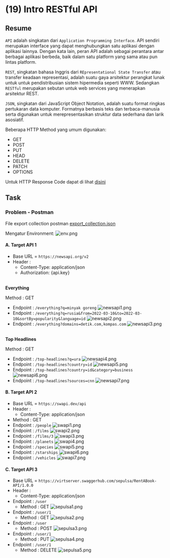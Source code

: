 # (19) Intro RESTful API

## Resume

`API` adalah singkatan dari `Application Programming Interface`. API sendiri merupakan interface yang dapat menghubungkan satu aplikasi dengan aplikasi lainnya. Dengan kata lain, peran API adalah sebagai perantara antar berbagai aplikasi berbeda, baik dalam satu platform yang sama atau pun lintas platform.

`REST`, singkatan bahasa Inggris dari `REpresentational State Transfer` atau transfer keadaan representasi, adalah suatu gaya arsitektur perangkat lunak untuk untuk pendistribusian sistem hipermedia seperti WWW. Sedangkan `RESTful` merupakan sebutan untuk web services yang menerapkan arsitektur REST.

`JSON`, singkatan dari JavaScript Object Notation, adalah suatu format ringkas pertukaran data komputer. Formatnya berbasis teks dan terbaca-manusia serta digunakan untuk merepresentasikan struktur data sederhana dan larik asosiatif.

Beberapa HTTP Method yang umum digunakan:

- GET
- POST
- PUT
- HEAD
- DELETE
- PATCH
- OPTIONS

Untuk HTTP Response Code dapat di lihat [disini](https://id.wikipedia.org/wiki/Daftar_kode_status_HTTP)

## Task

### Problem - Postman

File export collection postman [export_collection.json](praktikum/export_collection.json)

Mengatur Environment:
![env.png](screenshots/env.png)

#### A. Target API 1

- Base URL = `https://newsapi.org/v2`
- Header :
  - Content-Type: application/json
  - Authorization: {api.key}

\
**Everything**

Method : GET

- Endpoint : `/everything?q=minyak goreng`
  ![newsapi1.png](screenshots/newsapi1.png)
- Endpoint : `/everything?q=rusia&from=2022-03-10&to=2022-03-10&sortBy=popularity&language=id`
  ![newsapi2.png](screenshots/newsapi2.png)
- Endpoint : `/everything?domains=detik.com,kompas.com`
  ![newsapi3.png](screenshots/newsapi3.png)

\
**Top Headlines**

Method : GET

- Endpoint : `/top-headlines?q=ura`
  ![newsapi4.png](screenshots/newsapi4.png)
- Endpoint : `/top-headlines?country=id`
  ![newsapi5.png](screenshots/newsapi5.png)
- Endpoint : `/top-headlines?country=id&category=business`
  ![newsapi6.png](screenshots/newsapi6.png)
- Endpoint : `/top-headlines?sources=cnn`
  ![newsapi7.png](screenshots/newsapi7.png)

#### B. Target API 2

- Base URL = `https://swapi.dev/api`
- Header :
  - Content-Type: application/json
- Method : GET
- Endpoint : `/people`
  ![swapi1.png](screenshots/swapi1.png)
- Endpoint : `/films`
  ![swapi2.png](screenshots/swapi2.png)
- Endpoint : `/films/3`
  ![swapi3.png](screenshots/swapi3.png)
- Endpoint : `/planets`
  ![swapi4.png](screenshots/swapi4.png)
- Endpoint : `/species`
  ![swapi5.png](screenshots/swapi5.png)
- Endpoint : `/starships`
  ![swapi6.png](screenshots/swapi6.png)
- Endpoint : `/vehicles`
  ![swapi7.png](screenshots/swapi7.png)

#### C. Target API 3

- Base URL = `https://virtserver.swaggerhub.com/sepulsa/RentABook-API/1.0.0`
- Header :
  - Content-Type: application/json
- Endpoint : `/user`
  - Method : GET
  ![sepulsa1.png](screenshots/sepulsa1.png)
- Endpoint : `/user/1`
  - Method : GET
  ![sepulsa2.png](screenshots/sepulsa2.png)
- Endpoint : `/user`
  - Method : POST
  ![sepulsa3.png](screenshots/sepulsa3.png)
- Endpoint : `/user/1`
  - Method : PUT
  ![sepulsa4.png](screenshots/sepulsa4.png)
- Endpoint : `/user/1`
  - Method : DELETE
  ![sepulsa5.png](screenshots/sepulsa5.png)
